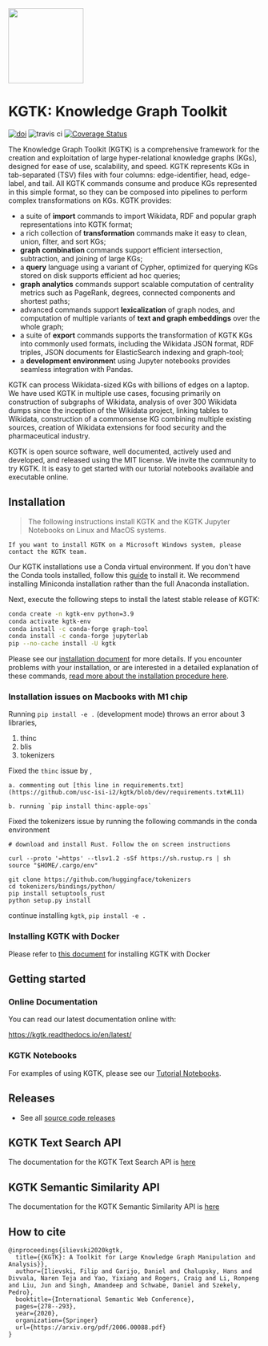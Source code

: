 <img src="https://github.com/usc-isi-i2/kgtk/raw/master/docs/images/kgtk_logo_200x200.png" width="150"/>

# KGTK: Knowledge Graph Toolkit

[![doi](https://zenodo.org/badge/DOI/10.5281/zenodo.3828068.svg)](https://doi.org/10.5281/zenodo.3828068)  ![travis ci](https://travis-ci.org/usc-isi-i2/kgtk.svg?branch=master)  [![Coverage Status](https://coveralls.io/repos/github/usc-isi-i2/kgtk/badge.svg?branch=master)](https://coveralls.io/github/usc-isi-i2/kgtk?branch=master)


The Knowledge Graph Toolkit (KGTK) is a comprehensive framework for the creation and exploitation of large hyper-relational knowledge graphs (KGs), designed for ease of use, scalability, and speed. KGTK represents KGs in tab-separated (TSV) files with four columns: edge-identifier, head, edge-label, and tail. All KGTK commands consume and produce KGs represented in this simple format, so they can be composed into pipelines to perform complex transformations on KGs. KGTK provides:

- a suite of **import** commands to import Wikidata, RDF and popular graph representations into KGTK format;
- a rich collection of **transformation** commands make it easy to clean, union, filter, and sort KGs;
- **graph combination** commands support efficient intersection, subtraction, and joining of large KGs;
- a **query** language using a variant of Cypher, optimized for querying KGs stored on disk supports efficient ad hoc queries;
- **graph analytics** commands support scalable computation of centrality metrics such as PageRank, degrees, connected components and shortest paths;
- advanced commands support **lexicalization** of graph nodes, and computation of multiple variants of **text and graph embeddings** over the whole graph;
- a suite of **export** commands supports the transformation of KGTK KGs into commonly used formats, including the Wikidata JSON format, RDF triples, JSON documents for ElasticSearch indexing and graph-tool;
- a **development environmen**t using Jupyter notebooks provides seamless integration with Pandas.

KGTK can process Wikidata-sized KGs with billions of edges on a laptop. We have used KGTK in multiple use cases, focusing primarily on construction of subgraphs of Wikidata, analysis of over 300 Wikidata dumps since the inception of the Wikidata project, linking tables to Wikidata, construction of a commonsense KG combining multiple existing sources, creation of Wikidata extensions for food security and the pharmaceutical industry.

KGTK is open source software, well documented, actively used and developed, and released using the MIT license. We invite the community to try KGTK. It is easy to get started with our tutorial notebooks available and executable online.

## Installation

> The following instructions install KGTK and the KGTK Jupyter Notebooks on
    Linux and MacOS systems.

    If you want to install KGTK on a Microsoft Windows system, please
    contact the KGTK team.

Our KGTK installations use a Conda virtual environment. If you
don't have the Conda tools installed, follow this
[guide](https://docs.conda.io/projects/conda/en/latest/user-guide/install/) to
install it. We recommend installing Miniconda installation rather than the
full Anaconda installation.

Next, execute the following steps to install the latest stable release
of KGTK:

```bash
conda create -n kgtk-env python=3.9
conda activate kgtk-env
conda install -c conda-forge graph-tool
conda install -c conda-forge jupyterlab
pip --no-cache install -U kgtk
```

Please see our [installation document](/docs/install.md) for more details.  If
you encounter problems with your installation, or are interested in a detailed
explanation of these commands, [read more about the installation procedure
here](docs/KGTK-Installation-Procedure-Details.md).

### Installation issues on Macbooks with M1 chip
Running `pip install -e .` (development mode) throws an error about 3 libraries,
1. thinc
2. blis
3. tokenizers

Fixed the `thinc` issue by ,

    a. commenting out [this line in requirements.txt](https://github.com/usc-isi-i2/kgtk/blob/dev/requirements.txt#L11)

    b. running `pip install thinc-apple-ops`

Fixed the tokenizers issue by running the following commands in the conda environment
```
# download and install Rust. Follow the on screen instructions

curl --proto '=https' --tlsv1.2 -sSf https://sh.rustup.rs | sh
source "$HOME/.cargo/env"

git clone https://github.com/huggingface/tokenizers
cd tokenizers/bindings/python/
pip install setuptools_rust
python setup.py install

```
continue installing `kgtk`, `pip install -e .`

### Installing KGTK with Docker

Please refer to [this document](docs/install-with-docker.md) for installing KGTK with Docker

## Getting started

### Online Documentation

You can read our latest documentation online with:

https://kgtk.readthedocs.io/en/latest/


### KGTK Notebooks

For examples of using KGTK, please see our [Tutorial Notebooks](https://github.com/usc-isi-i2/kgtk-notebooks ).

## Releases

* See all [source code releases](https://github.com/usc-isi-i2/kgtk/releases)

## KGTK Text Search API

The documentation for the KGTK Text Search API is [here](https://github.com/usc-isi-i2/kgtk-search)

## KGTK Semantic Similarity API

The documentation for the KGTK Semantic Similarity API is [here](https://github.com/usc-isi-i2/wikidata-semantic-similarity)

## How to cite

```
@inproceedings{ilievski2020kgtk,
  title={{KGTK}: A Toolkit for Large Knowledge Graph Manipulation and Analysis}},
  author={Ilievski, Filip and Garijo, Daniel and Chalupsky, Hans and Divvala, Naren Teja and Yao, Yixiang and Rogers, Craig and Li, Ronpeng and Liu, Jun and Singh, Amandeep and Schwabe, Daniel and Szekely, Pedro},
  booktitle={International Semantic Web Conference},
  pages={278--293},
  year={2020},
  organization={Springer}
  url={https://arxiv.org/pdf/2006.00088.pdf}
}
```
